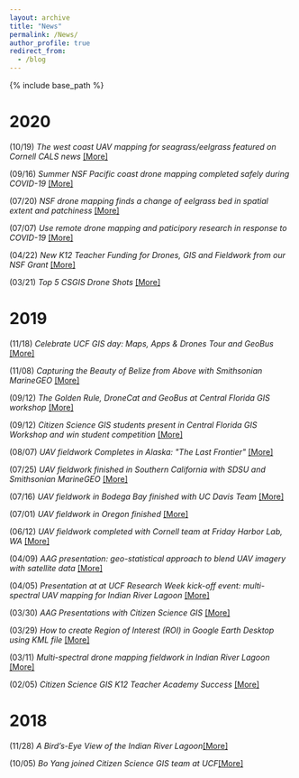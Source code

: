 ```yaml
---
layout: archive
title: "News"
permalink: /News/
author_profile: true
redirect_from:
  - /blog
---
```


{% include base_path %}

2020
======
(10/19) *The west coast UAV mapping for seagrass/eelgrass featured on Cornell CALS news* [[More]](https://cals.cornell.edu/news/hunting-eelgrass-disease-san-juan-islands)

(09/16) *Summer NSF Pacific coast drone mapping completed safely during COVID-19* [[More]](https://www.citizensciencegis.org/blog/summer-nsf-pacific-coast-drone-mapping-completed-safely-during-covid-19)

(07/20) *NSF drone mapping finds a change of eelgrass bed in spatial extent and patchiness* [[More]](https://www.citizensciencegis.org/blog/eelresults20)

(07/07) *Use remote drone mapping and paticipory research in response to COVID-19* [[More]](https://www.citizensciencegis.org/blog/dronecovid19)

(04/22) *New K12 Teacher Funding for Drones, GIS and Fieldwork from our NSF Grant* [[More]](https://www.citizensciencegis.org/blog/new-teacher-funding-for-drones-gis-and-fieldwork-from-our-nsf-grant)

(03/21) *Top 5 CSGIS Drone Shots* [[More]](https://www.citizensciencegis.org/blog/top-5-csgis-drone-shots)

2019
======
(11/18) *Celebrate UCF GIS day: Maps, Apps & Drones Tour and GeoBus* [[More]](https://www.citizensciencegis.org/blog/gisday19)

(11/08) *Capturing the Beauty of Belize from Above with Smithsonian MarineGEO* [[More]](https://www.citizensciencegis.org/blog/capturing-the-beauty-of-belize-from-above-with-drones-to-support-science-and-discovery-with-smithsonian-marinegeo)

(09/12) *The Golden Rule, DroneCat and GeoBus at Central Florida GIS workshop* [[More]](https://www.citizensciencegis.org/blog/dr-hawthorne-brings-drone-cat-and-geobus-to-central-florida-gis-workshop)

(09/12) *Citizen Science GIS students present in Central Florida GIS Workshop and win student competition* [[More]](https://www.citizensciencegis.org/blog/kirsten-bouck-and-morgan-mcdonald-won-the-student-presentation-competition)

(08/07) *UAV fieldwork Completes in Alaska: "The Last Frontier"* [[More]](https://www.citizensciencegis.org/blog/citizen-science-gis-completes-drone-work-in-alaska-the-last-frontier)

(07/25) *UAV fieldwork finished in Southern California with SDSU and Smithsonian MarineGEO* [[More]](https://www.citizensciencegis.org/blog/ucf-drone-team-finishes-the-mapping-in-southern-california-with-sdsu)

(07/16) *UAV fieldwork in Bodega Bay finished with UC Davis Team* [[More]](https://www.citizensciencegis.org/blog/ucf-drone-team-finishes-eelgrass-research-alongside-uc-davis)

(07/01) *UAV fieldwork in Oregon finished* [[More]](https://www.citizensciencegis.org/blog/ucf-drone-team-finishes-eelgrass-mapping-with-team-from-oregon-state-and-cornell)

(06/12) *UAV fieldwork completed with Cornell team at Friday Harbor Lab, WA* [[More]](https://www.citizensciencegis.org/blog/nsf-eelgrass-project-ucf-drone-team-finished-coastal-mapping-with-team-from-uw-and-cornell)

(04/09) *AAG presentation: geo-statistical approach to blend UAV imagery with satellite data* [[More]](https://www.citizensciencegis.org/blog/researcher-at-univ-of-central-florida-is-going-to-use-geo-statistical-approach-to-blend-uav-imagery-with-satellite-data-for-monitoring-seagrass-along-west-coast)

(04/05) *Presentation at at UCF Research Week kick-off event: multi-spectral UAV mapping for Indian River Lagoon* [[More]](https://www.citizensciencegis.org/blog/dr-yang-presented-the-multi-spectral-uav-mapping-in-ucf-research-week-event)

(03/30) *AAG Presentations with Citizen Science GIS* [[More]](https://www.citizensciencegis.org/blog/aag-presentations-with-citizen-science-gis)

(03/29) *How to create Region of Interest (ROI) in Google Earth Desktop using KML file* [[More]](https://www.citizensciencegis.org/blog/how-to-create-region-of-interest-roi-in-google-earth-desktop-using-kml-file)


(03/11) *Multi-spectral drone mapping fieldwork in Indian River Lagoon* [[More]](https://www.citizensciencegis.org/blog/multi-spectral-drone-mapping-field-trip-for-indian-river-lagoon-with-citizen-science-gis-team)

(02/05) *Citizen Science GIS K12 Teacher Academy Success* [[More]](https://www.citizensciencegis.org/blog/citizen-science-gis-teacher-academy-maps-apps-and-drones-training-workshop)

2018
======
(11/28) *A Bird’s-Eye View of the Indian River Lagoon*[[More]](https://www.citizensciencegis.org/blog/a-birds-eye-view-of-the-indian-river-lagoon-2)

(10/05) *Bo Yang joined Citizen Science GIS team at UCF*[[More]](https://www.citizensciencegis.org/blog/welcome-dr-bo-yang)

